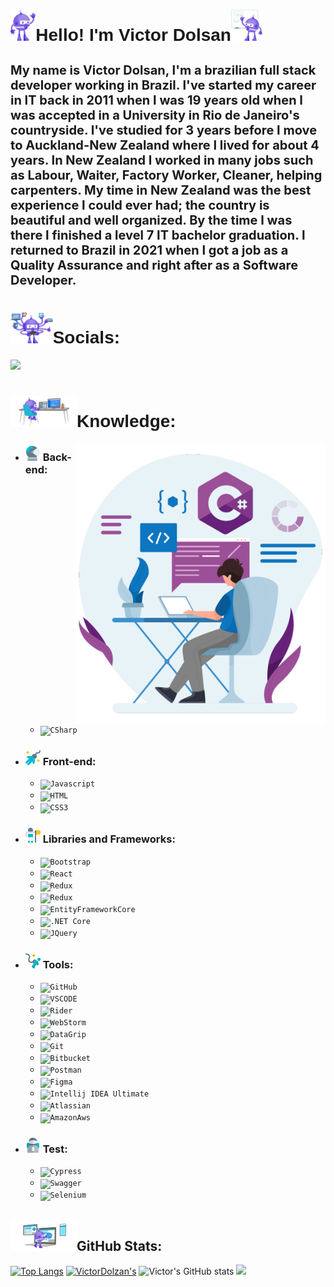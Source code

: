 # <h1 style="font-family: 'Tomorrow', sans-serif;height=50px"><img src="./img/dotnet-bot.svg" height="50px"/>Hello! I'm Victor Dolsan<img src="./img/dotnet-bot_presenting.svg" height="50px"></h1>
<h2 style="font-size: 20px">My name is Victor Dolsan, I'm a brazilian full stack developer working in Brazil.
I've started my career in IT back in 2011 when I was 19 years old when I was accepted in a University in Rio de Janeiro's countryside. I've studied for 3 years before I move to Auckland-New Zealand where I lived for about 4 years.
In New Zealand I worked in many jobs such as Labour, Waiter, Factory Worker, Cleaner, helping carpenters. My time in New Zealand was the best experience I could ever had; the country is beautiful and well organized. By the time I was there I finished a level 7 IT bachelor graduation.
I returned to Brazil in 2021 when I got a job as a Quality Assurance and right after as a Software Developer.</h2>

## <h1 style="font-family: 'Tomorrow', sans-serif;"><img src="./img/dotnet-bot_iot.svg" height="50px">Socials:</h1>
<a href="https://www.linkedin.com/in/victor-dolsan-56896094/" alt="Linkedin">
    <img height=30 src="https://img.shields.io/badge/-Linkedin-0179b6?style=flat&logo=Linkedin&logoColor=white&link=https://www.linkedin.com/in/karen-abib/" />
  </a>


## <h1 style="font-family: 'Tomorrow', sans-serif;"><img src="./img/free-code-editor-tools-bot-desk.svg" height="50px"/>Knowledge:</h1> 

[//]: # (<img src = "./img/computador.svg" align = "right" width= "400px">)
<!-- <img src = "./img/Programmer doing programming.webp" align = "right" width= "400px">-->
<!--<img src = "./img/C-Development.webp" align = "right" width= "400px">-->
<img src = "./img/CSharpProgrammer.png" align = "right" width= "400px">


- ### <b><img src="./img/astronaut-suit-helmet-with-glass-protection.png"/> Back-end: </b>
    - <code><img height="25" src="https://img.shields.io/badge/CSharp-blue?style=flat&logo=CSharp&logoColor=white" alt="CSharp"/></code>

[//]: # (    - <code><img height="25" src="https://img.shields.io/badge/PHP-7B68EE?style=flat&logo=PHP&logoColor=white" alt="CSharp"/></code>)

- ### <b><img src="./img/space-explorer-astronaut-with-cable-attached.png"/> Front-end: </b>
    - <code><img height="25" src="https://img.shields.io/badge/Javascript-F7Fd1E?style=flat&logo=Javascript&logoColor=black" alt="Javascript"/></code>
    - <code><img height="25" src="https://img.shields.io/badge/HTML-DD4B25?style=flat&logo=html5&logoColor=FFF" alt="HTML"/></code>
    - <code><img height="25" src="https://img.shields.io/badge/CSS3-264DE4?style=flat&logo=css3&logoColor=FFF" alt="CSS3"/></code>
- ### <b><img src="./img/astronaut-hoisting-flag-on-moon.png"/> Libraries and Frameworks: </b>    
  - <code><img height="25" src="https://img.shields.io/badge/Bootstrap-fff?style=flat&logo=Bootstrap" alt="Bootstrap"/></code>
  -   <code><img height="25" src="https://img.shields.io/badge/React-000000?style=flat&logo=React" alt="React"/></code>
  -   <code><img height="25" src="https://img.shields.io/badge/Redux-000000?style=flat&logo=Redux&logoColor=500045" alt="Redux"/></code>
  -   <code><img height="25" src="https://img.shields.io/badge/TypeScript-da4dc7?style=flat&logo=Typescript&logoColor=white" alt="Redux"/></code>
  -   <code><img height="25" src="https://img.shields.io/badge/Entity Framework Core-0071ba?style=flat&logo=dotnet" alt="EntityFrameworkCore"/></code>
  -   <code><img height="25" src="https://img.shields.io/badge/.NET Core-0071ba?style=flat&logo=dotnet" alt=".NET Core"/></code>
  -   <code><img height="25" src="https://img.shields.io/badge/Jquery-fe7042?style=flat&logo=jquery" alt="JQuery"/></code>
  
- ### <b><img src="./img/astronaut-on-space-exploration-down.png"/> Tools: </b>
    - <code><img height="25" src="https://img.shields.io/badge/GitHub-e1e2e3?style=flat&logo=GitHub&logoColor=000000" alt="GitHub"/></code>
    - <code><img height="25" src="https://img.shields.io/badge/VSCode-0384fc?style=flat&logo=VisualStudioCode&logoColor=FFF" alt="VSCODE"/></code>
    - <code><img height="25" src="https://img.shields.io/badge/Rider-ed8127?style=flat&logo=Rider&logoColor=000000" alt="Rider"/></code>
    - <code><img height="25" src="https://img.shields.io/badge/WebStorm-00cdd7?style=flat&logo=WebStorm&logoColor=000000" alt="WebStorm"/></code>
    - <code><img height="25" src="https://img.shields.io/badge/DataGrip-d37ada?style=flat&logo=DataGrip&logoColor=000000" alt="DataGrip"/></code>
    - <code><img height="25" src="https://img.shields.io/badge/Git-e1e2e3?style=flat&logo=Git" alt="Git"/></code>
    - <code><img height="25" src="https://img.shields.io/badge/-Bitbucket-0265ff?style=flat&logo=Bitbucket&logoColor=a2c5f9" alt="Bitbucket"/></code>
    - <code><img height="25" src="https://img.shields.io/badge/-Postman-e1e2e3?style=flat&logo=Postman" alt="Postman"/></code>
    - <code><img height="25" src="https://img.shields.io/badge/Figma-000000?style=flat&logo=figma" alt="Figma"/></code>
    - <code><img height="25" src="https://img.shields.io/badge/-Intellij IDEA Ultimate-fe265c?style=flat&logo=IntellijIDEA&logoColor=black" alt="Intellij IDEA Ultimate"/></code>
    - <code><img height="25" src="https://img.shields.io/badge/-Atlassian-0265ff?style=flat&logo=Atlassian&logoColor=a2c5f9" alt="Atlassian"/></code>
    - <code><img height="25" src="https://img.shields.io/badge/-AWS-232f3e?style=flat&logo=Amazon&logoColor=a2c5f9" alt="AmazonAws"/></code>

 - ### <b><img src="./img/astronaut-with-full-life-support-suit-for-space.png"/> Test: </b>
    - <code><img height="25" src="https://img.shields.io/badge/Cypress-646466?style=flat&logo=Cypress" alt="Cypress"/></code>
    - <code><img height="25" src="https://img.shields.io/badge/Swagger-black?style=flat&logo=Swagger" alt="Swagger"/></code>   
    - <code><img height="25" src="https://img.shields.io/badge/Selenium-93c843?style=flat&logo=Selenium&logoColor=ffffff" alt="Selenium"/></code>   


## <b><img src="./img/native-mobile-apps-cs-bot-platforms.svg" height="50px">GitHub Stats:</b>
[![Top Langs](https://github-readme-stats.vercel.app/api/top-langs/?username=VictorDolzan&theme=prussian&layout=pie)](https://github.com/anuraghazra/github-readme-stats)
[![VictorDolzan's](http://github-profile-summary-cards.vercel.app/api/cards/repos-per-language?username=VictorDolzan&theme=prussian&layout=pie)](https://github.com/vn7n24fzkq/github-profile-summary-cards)
![Victor's GitHub stats](https://github-readme-stats.vercel.app/api?username=VictorDolzan&show_icons=true&theme=prussian)
<image width="880em" src="https://github-profile-summary-cards.vercel.app/api/cards/profile-details?username=VictorDolzan&theme=prussian">

<link rel="preconnect" href="https://fonts.googleapis.com">
<link rel="preconnect" href="https://fonts.gstatic.com" crossorigin>
<link href="https://fonts.googleapis.com/css2?family=Tomorrow:ital,wght@0,400;0,500;1,300&display=swap" rel="stylesheet">
